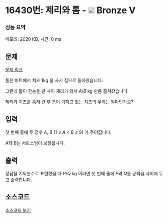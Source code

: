 # 16430번: 제리와 톰 - <img src="https://static.solved.ac/tier_small/1.svg" style="height:20px" /> Bronze V

<!-- performance -->
### 성능 요약
메모리: 2020 KB, 시간: 0 ms
<!-- end -->

## 문제

[문제 링크](https://boj.kr/16430)

<p>톰은 마트에서 치즈 1kg 을 사서 집으로 돌아왔습니다.</p>

<p>그런데 톰이 한눈을 판 사이 제리가 와서&nbsp;<em>A</em>/<em>B&nbsp;</em>kg&nbsp;만큼 훔쳐갔습니다.</p>

<p>제리가 치즈를 훔쳐 간 후 톰이 가지고 있는 치즈의 무게는 얼마인가요?</p>

## 입력

<p>첫 번째 줄에 두 정수 <em>A</em>, <em>B</em>&nbsp;(1 ≤&nbsp;<em>A</em> &lt;&nbsp;<em>B</em> ≤ 9)&nbsp;가 주어집니다.&nbsp;</p>

<p><em>A</em>와 <em>B</em>는 서로소임이 보장됩니다.</p>

## 출력

<p>정답을 기약분수로 표현했을 때 <em>P</em>/<em>Q</em> kg 이라면 첫 번째 줄에 <em>P</em>와&nbsp;<em>Q</em>를 공백을 사이에 두고 출력합니다.&nbsp;</p>

## 소스코드

[소스코드 보기](제리와%20톰.cpp)
